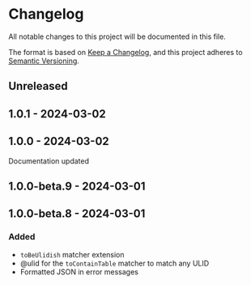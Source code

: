# Changelog
All notable changes to this project will be documented in this file.

The format is based on [Keep a Changelog](https://keepachangelog.com/en/1.0.0/),
and this project adheres to [Semantic Versioning](https://semver.org/spec/v2.0.0.html).

## Unreleased

## 1.0.1 - 2024-03-02

## 1.0.0 - 2024-03-02
Documentation updated

## 1.0.0-beta.9 - 2024-03-01

## 1.0.0-beta.8 - 2024-03-01
### Added
- `toBeUlidish` matcher extension
- @ulid for the `toContainTable` matcher to match any ULID
- Formatted JSON in error messages
